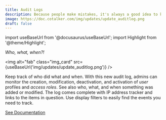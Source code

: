 ```yaml
---
title: Audit Logs
description: Because people make mistakes, it's always a good idea to keep track of who did what and when. With this new audit log, admins can monitor the creation, modification, deactivation, and activation of _user_ profiles and _access roles_. 
image: https://doc.cotalker.com/img/updates/update_auditlog.png
draft: false
---
```


import useBaseUrl from '@docusaurus/useBaseUrl'; 
import Highlight from '@theme/Highlight';


<div className="align-center">
<div class="card">
<div class="card__header">

<span className="hero__subtitle"><em>

Who, what, when?!

</em></span>

</div>
<div class="card__image">

<img alt="fab" class="img_card" src={useBaseUrl('img/updates/update_auditlog.png')} />
<br/>

</div>
<div class="card__body">

Keep track of who did what and when. With this new audit log, admins can monitor the creation, modification, deactivation, and activation of _user_ profiles and _access roles_. See also who, what, and when something was added or modified. The log comes complete with IP address tracker and links to the items in question. Use display filters to easily find the events you need to track.

</div>
<div className="card__footer text-center align-padding-center">

<a className="button button--info button--block" href="/docs/documentation/admin/admin_auditlogs">See Documentation</a>
<br/>

</div>
</div>
</div>
